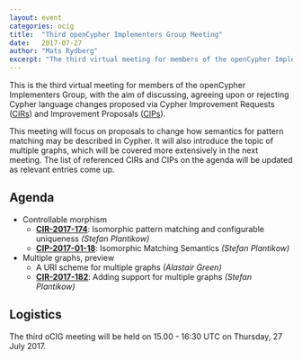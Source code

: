 ```yaml
---
layout: event
categories: ocig
title:  "Third openCypher Implementers Group Meeting"
date:   2017-07-27
author: "Mats Rydberg"
excerpt: "The third virtual meeting for members of the openCypher Implementers Group."
---
```

This is the third virtual meeting for members of the openCypher Implementers Group, with the aim of discussing, agreeing upon or rejecting Cypher language changes proposed via Cypher Improvement Requests (<a href="https://github.com/opencypher/openCypher/issues?q=is%3Aopen+is%3Aissue+label%3ACIR" target="_blank">CIRs</a>) and Improvement Proposals (<a href="/cips/" target="_blank">CIPs</a>).

This meeting will focus on proposals to change how semantics for pattern matching may be described in Cypher.
It will also introduce the topic of multiple graphs, which will be covered more extensively in the next meeting.
The list of referenced CIRs and CIPs on the agenda will be updated as relevant entries come up.

## Agenda

* Controllable morphism
    * **[CIR-2017-174](https://github.com/opencypher/openCypher/issues/174)**: Isomorphic pattern matching and configurable uniqueness _(Stefan Plantikow)_
    * **[CIP-2017-01-18](https://github.com/opencypher/openCypher/pull/175)**: Isomorphic Matching Semantics _(Stefan Plantikow)_
* Multiple graphs, preview
    * A URI scheme for multiple graphs _(Alastair Green)_
    * **[CIR-2017-182](https://github.com/opencypher/openCypher/issues/182)**: Adding support for multiple graphs _(Stefan Plantikow)_

## Logistics

The third oCIG meeting will be held on 15.00 - 16:30 UTC on Thursday, 27 July 2017.
